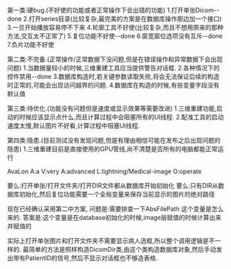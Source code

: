 第一类:硬bug.(不好使的功能或者正常操作下会出错的功能)
1.打开单张Dicom--done
2.打开series目录(比较复杂,最完美的方案是在数据库操作那边加一个接口)
3.一旦开始播放容易停不下来
4.轮廓工具不好使(比较复杂,而且不想用原来的那种方法,交互太不正常了)
5.复位功能不好使--done
6.窗宽窗位选项没有互斥--done
7.负片功能不好使

第二类:不完备.(正常操作/正常数据下没问题,但是在错误操作和异常数据下会出现问题)
1.当数据量较小的时候,三维重建工具应当提供警告对话框.
2.各种情况下的控件禁用--done
3.数据库构造时,若关键参数读取失败,将会无法保证后续的构造时正常的,可能会出现访问越界的问题.
4.数据库在构造的时候,有些变量字段没有默认值

第三类:待优化.(功能没有问题但是速度或显示效果等需要改进)
1.三维重建功能,启动的时候应该显示点什么,而且计算过程中会阻塞所有的UI线程.
2.配准工具的启动速度太慢,默认图片不好看,计算过程中阻塞UI线程.

第四类:隐患.(目前测试没有发现问题,但是有理由相信可能在发布之后出现问题的隐患)
1.三维重建目前是直接使用的GPU管线,尚不清楚是否所有的电脑都能正常运行

AvaLon
A:a 
V:very 
A:advanced 
L:lightning/Medical-image 
O:operate 

要么:打开单张/打开文件夹/打开DIR文件都从数据库开始初始化
要么:只有DIR从数据库初始化,然后复位功能需要一个全局变量来保存当前显示的图片的绝对路径


现在已经确认采用第二中方案,
问题是:需要排查一下AbsFilePath 这个变量是怎么来的.
答案是:这个变量是在database初始化的时候,image层赋值的时候计算出来并赋值的

实际上打开单张图片和打开文件夹不需要显示病人选框,所以整个调用逻辑是不一样的.
最简单的方法是照样构造DicomDir类,由这个类构造数据库对象,然后手动发出带有PatientID的信号,然后不显示对话框也不够造表格.